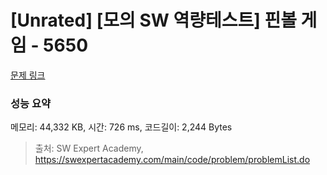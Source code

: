 # [Unrated] [모의 SW 역량테스트] 핀볼 게임 - 5650 

[문제 링크](https://swexpertacademy.com/main/code/problem/problemDetail.do?contestProbId=AWXRF8s6ezEDFAUo) 

### 성능 요약

메모리: 44,332 KB, 시간: 726 ms, 코드길이: 2,244 Bytes



> 출처: SW Expert Academy, https://swexpertacademy.com/main/code/problem/problemList.do